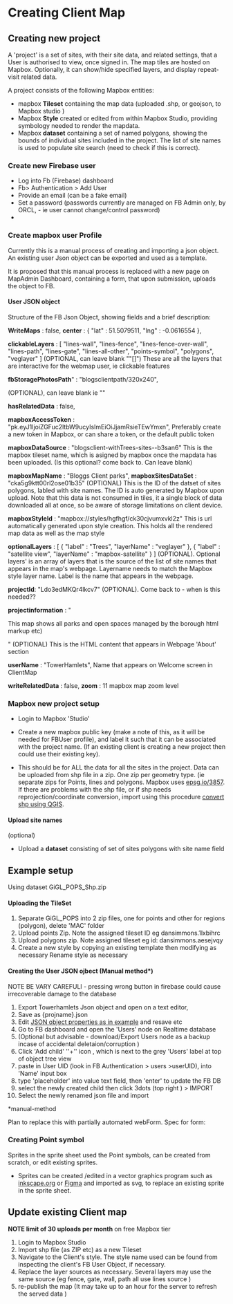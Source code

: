 # Creating Client Map

## Creating new project 

A 'project' is a set of sites, with their site data, and related settings, that a User is authorised to view, once signed in. The map tiles are hosted on Mapbox. Optionally, it can show/hide specified layers, and display repeat-visit related data.

A project consists of the following Mapbox entities:

- mapbox **Tileset** containing the map data (uploaded  .shp, or geojson, to Mapbox studio )
- Mapbox **Style** created or edited from within Mapbox Studio, providing symbology needed to render the mapdata.
- Mapbox **dataset** containing a set of named polygons, showing the bounds of individual sites included in the project. The list of site names is used to populate site search (need to check if this is correct).

### Create new Firebase user 

- Log into Fb (Firebase) dashboard
- Fb> Authentication > Add User 
- Provide an email (can be a fake email)
- Set a password (passwords currently are managed on FB Admin only, by ORCL, - ie user cannot change/control password)
- 

### Create mapbox user Profile

Currently this is a manual process of creating and importing a json object. An existing user Json object can be exported and used as a template. 

It is proposed that this manual process is replaced with a new page on MapAdmin Dashboard, containing a form, that upon submission, uploads the object to FB.

#### User JSON object

Structure of the FB Json Object, showing fields and a brief description:

**WriteMaps** : false,
**center** : {
    "lat" : 51.5079511,
    "lng" : -0.0616554
  },

**clickableLayers** : [ "lines-wall", "lines-fence", "lines-fence-over-wall", "lines-path", "lines-gate", "lines-all-other", "points-symbol", "polygons", "veglayer" ]
(OPTIONAL, can leave blank ""[]") These are all the layers that are interactive for the webmap user, ie clickable features

**fbStoragePhotosPath**" : "blogsclientpath/320x240",

(OPTIONAL), can leave blank ie ""

**hasRelatedData** : false,

**mapboxAccessToken** : "pk.eyJ1IjoiZGFuc2ltbW9ucyIsImEiOiJjamRsieTEwYmxn",
Preferably create a new token in Mapbox, or can share a token, or the default public token

**mapboxDataSource** : "blogsclient-withTrees-sites--b3san6"
This is the mapbox tileset name, which is asigned by mapbox once the mapdata has been uploaded. (Is this optional? come back to. Can leave blank)

 **mapboxMapName** : "Bloggs Client parks",
 **mapboxSitesDataSet** : "cka5g9ktt00rl2ose01b35"
(OPTIONAL) This is the ID of the datset of sites polygons, labled with site names. The ID is auto generated by Mapbox upon upload. Note that this data is not consumed in tiles, it a single block of data downloaded all at once, so be aware of storage limitations on client device.

 **mapboxStyleId** : "mapbox://styles/hgfhgf/ck30cjvumxvkl2z"
This is url automatically generated upon style creation. This holds all the rendered map data as well as the map style

**optionalLayers** : [ {
    "label" : "Trees",
    "layerName" : "veglayer"
  }, {
    "label" : "satellite view",
    "layerName" : "mapbox-satellite"
  } ]
(OPTIONAL). Optional layers' is an array of layers that is the source of the list of site names that appears in the map's webpage. Layername needs to match the Mapbox style layer name. Label is the name that appears in the webpage.

**projectId**: "Ldo3edMKQr4lkcv7"
(OPTIONAL). Come back to - when is this needed??

**projectinformation** : "<p> This map shows all parks and open spaces managed by the borough html markup etc)</p>"
(OPTIONAL) This is the HTML content that appears in Webpage 'About' section

**userName** : "TowerHamlets",
Name that appears on Welcome screen in ClientMap

**writeRelatedData** : false,
 **zoom** : 11 mapbox map zoom level

[](https://epsg.io/3857)

### Mapbox new project setup

- Login to Mapbox 'Studio'

- Create a new mapbox public key (make a note of this, as it will be needed for FBUser profile), and label it such that it can be associated with the project name. (If an existing client is creating a new project then could use their existing key).
-  This should be for ALL the data for all the sites in the project. Data can be uploaded from shp file in a zip. One zip per geometry type. (ie separate zips for Points, lines and polygons. Mapbox uses [epsg.io/3857](https://epsg.io/3857).
  If there are problems with the shp file, or if shp needs reprojection/coordinate conversion,  import using this procedure [convert shp using QGIS](https://github.com/Tootman/ORCL-webApp-docs/blob/master/ORCL%20WebMap%20Apps%20workflow.md#update-mapbox-mapdata-from-updated-shp-files). 

#### Upload site names 

(optional)

- Upload a **dataset** consisting of set of sites polygons with site name field



## Example setup

Using dataset GiGL_POPS_Shp.zip

#### Uploading the TileSet

1. Separate GiGL_POPS into 2 zip files, one for points and other for regions (polygon), delete 'MAC' folder
2. Upload points Zip. Note the assigned tileset ID eg dansimmons.1lxbihrc
3. Upload polygons zip. Note assigned tileset eg id: dansimmons.aesejvqy
4. Create a new style by copying an existing template then modifying as necessary
   Rename style as necessary

#### Creating the User JSON ojbect (Manual method*)

NOTE BE VARY CAREFULl - pressing wrong button in firebase could cause irrecoverable damage to the database

1. Export Towerhamlets Json object and open on a text editor,
2. Save as {projname}.json
3. Edit [JSON object properties as in example](#User-JSON-object) and resave etc
4. Go to FB dashboard and open the 'Users' node on Realtime database
5. (Optional but advisable - download/Export Users node as a backup incase of accidental deletaion/corruption )
6. Click  'Add child' ''+'' icon , which is next to the grey 'Users' label at top of object tree view
7. paste in User UID (look in FB Authentication > users >userUID), into 'Name' input box
8. type 'placeholder' into value text field, then 'enter' to update the FB DB
9. select the newly created child then click 3dots (top right ) > IMPORT
10. Select the newly renamed json file and import

 

*manual-method

Plan to replace this with partially automated webForm. Spec for form:



### Creating Point symbol 

Sprites in the sprite sheet used the Point symbols, can be created from scratch, or edit existing sprites.

- Sprites can be created /edited in a vector graphics program such as [inkscape.org](https://inkscape.org/) or [Figma](https://www.figma.com/) and imported as svg, to replace an existing sprite in the sprite sheet.

## Update existing Client map

**NOTE limit of 30 uploads per month** on free Mapbox tier

1. Login to Mapbox Studio
2. Import shp file (as ZIP etc) as a new Tileset
3. Navigate to the Client's style. The style name used can be found from inspecting the client's FB User Object, if necessary.
4. Replace the layer sources as necessary.  Several layers may use the same source (eg fence, gate, wall, path all use  lines source )
5. re-publish the map (It may take up to an hour for the server to refresh the served data )



